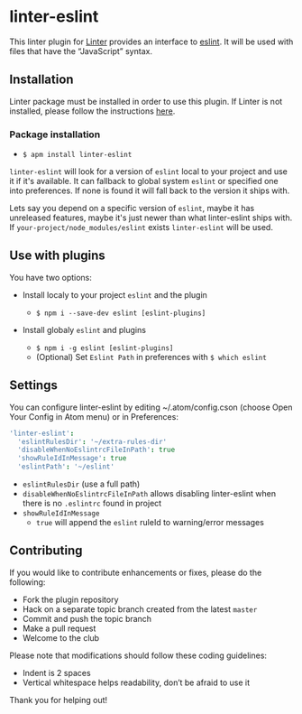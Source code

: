 # linter-eslint

This linter plugin for [Linter](https://github.com/AtomLinter/Linter) provides an interface to [eslint](http://eslint.org). It will be used with files that have the “JavaScript” syntax.

## Installation
Linter package must be installed in order to use this plugin. If Linter is not installed, please follow the instructions [here](https://github.com/AtomLinter/Linter).

### Package installation

* `$ apm install linter-eslint`

`linter-eslint` will look for a version of `eslint` local to your project and use it if it's available. It can fallback to global system `eslint` or specified one into preferences. If none is found it will fall back to the version it ships with.

Lets say you depend on a specific version of `eslint`, maybe it has unreleased features, maybe it's just newer than what linter-eslint ships with. If `your-project/node_modules/eslint` exists `linter-eslint` will be used.

## Use with plugins

You have two options:

* Install localy to your project `eslint` and the plugin
  * `$ npm i --save-dev eslint [eslint-plugins]`


* Install globaly `eslint` and plugins
  * `$ npm i -g eslint [eslint-plugins]`
  * (Optional) Set `Eslint Path` in preferences with `$ which eslint`

## Settings

You can configure linter-eslint by editing ~/.atom/config.cson (choose Open Your Config in Atom menu) or in Preferences:

```coffee
'linter-eslint':
  'eslintRulesDir': '~/extra-rules-dir'
  'disableWhenNoEslintrcFileInPath': true
  'showRuleIdInMessage': true
  'eslintPath': '~/eslint'
```

* `eslintRulesDir` (use a full path)
* `disableWhenNoEslintrcFileInPath` allows disabling linter-eslint when there is no `.eslintrc` found in project
* `showRuleIdInMessage`
  * `true` will append the `eslint` ruleId to warning/error messages


## Contributing

If you would like to contribute enhancements or fixes, please do the following:

* Fork the plugin repository
* Hack on a separate topic branch created from the latest `master`
* Commit and push the topic branch
* Make a pull request
* Welcome to the club

Please note that modifications should follow these coding guidelines:

* Indent is 2 spaces
* Vertical whitespace helps readability, don’t be afraid to use it

Thank you for helping out!
